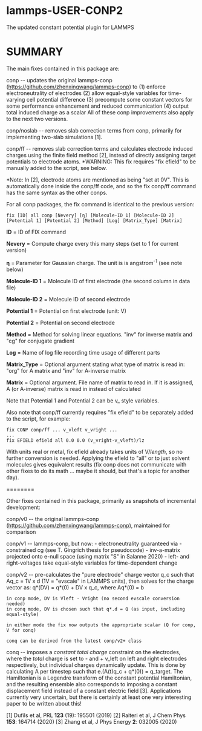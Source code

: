 # lammps-USER-CONP2
The updated constant potential plugin for LAMMPS

# SUMMARY

The main fixes contained in this package are:

conp -- updates the original lammps-conp (https://github.com/zhenxingwang/lammps-conp)
to
(1) enforce electroneutrality of electrodes
(2) allow equal-style variables for time-varying cell potential difference
(3) precompute some constant vectors for some performance enhancement and reduced communication
(4) output total induced charge as a scalar
All of these conp improvements also apply to the next two versions.

conp/noslab -- removes slab correction terms from conp, primarily for implementing two-slab simulations [1].

conp/ff -- removes slab correction terms and calculates electrode induced charges using the finite field method [2],
instead of directly assigning target potentials to electrode atoms. *WARNING: This fix requires "fix efield" to be manually added to the script, see below.

*Note: In [2], electrode atoms are mentioned as being "set at 0V". This is automatically
done inside the conp/ff code, and so the fix conp/ff command has the same syntax as the other conps.

For all conp packages, the fix command is identical to the previous version:

```
fix [ID] all conp [Nevery] [η] [Molecule-ID 1] [Molecule-ID 2] [Potential 1] [Potential 2] [Method] [Log] [Matrix_Type] [Matrix]
```

**ID** = ID of FIX command

**Nevery** = Compute charge every this many steps (set to 1 for current version)

**η** = Parameter for Gaussian charge. The unit is is angstrom<sup>-1</sup> (see note below)

**Molecule-ID 1** = Molecule ID of first electrode (the second column in data file)

**Molecule-ID 2** = Molecule ID of second electrode

**Potential 1** = Potential on first electrode (unit: V)

**Potential 2** = Potential on second electrode

**Method** = Method for solving linear equations. "inv" for inverse matrix and "cg" for conjugate gradient

**Log** = Name of log file recording time usage of different parts

**Matrix_Type** = Optional argument stating what type of matrix is read in: "org" for A matrix and "inv" for A-inverse matrix

**Matrix** = Optional argument. File name of matrix to read in. If it is assigned, A (or A-inverse) matrix is read in instead of calculated

Note that Potential 1 and Potential 2 can be v_ style variables. 

Also note that conp/ff currently requires "fix efield" to be separately added to the script, for example:

```
fix CONP conp/ff ... v_vleft v_vright ...
...
fix EFIELD efield all 0.0 0.0 (v_vright-v_vleft)/lz
```

With units real or metal, fix efield already takes units of V/*length*, so no further conversion is needed.
Applying the efield to "all" or to just solvent molecules gives equivalent results (fix conp does not communicate with other fixes to do its math ... maybe it should, but that's a topic for another day).

========

Other fixes contained in this package, primarily as snapshots of incremental development:

conp/v0 -- the original lammps-conp (https://github.com/zhenxingwang/lammps-conp),
    maintained for comparison

conp/v1 -- lammps-conp, but now:
    - electroneutrality guaranteed via
        - constrained cg (see T. Gingrich thesis for pseudocode)
        - inv-a-matrix projected onto e-null space
        (using matrix "S" in Salanne 2020)
    - left- and right-voltages take equal-style variables for time-dependent change

conp/v2 --
    pre-calculates the "pure electrode" charge vector q_c such that Aq_c = 1V x d
    (1V = "evscale" in LAMMPS units), then solves for the charge vector as:
    q*(DV) = q*(0) + DV x q_c, where Aq*(0) = b
    
    in conp mode, DV is Vleft - Vright (no second evscale conversion needed)
    in conq mode, DV is chosen such that q*.d = Q (as input, including equal-style)
    
    in either mode the fix now outputs the appropriate scalar (Q for conp, V for conq)
    
    conq can be derived from the latest conp/v2+ class

conq --
    imposes a _constant total charge_ constraint on the electrodes, where the _total_ charge
    is set to - and + v_left on left and right electrodes respectively, but individual charges dynamically update.
    This is done by calculating A per timestep such that e.(A(t)q_c + q*(0)) = q_target. The Hamiltonian is a Legendre transform
    of the constant potential Hamiltonian, and the resulting ensemble also corresponds to imposing a constant displacement field instead of
    a constant electric field [3]. Applications currently very uncertain, but there is certainly at least one very interesting 
    paper to be written about this!
    
[1] Dufils et al, PRL **123** (19): 195501 (2019)
[2] Raiteri et al, J Chem Phys **153**: 164714 (2020)
[3] Zhang et al, J Phys Energy **2**: 032005 (2020)
